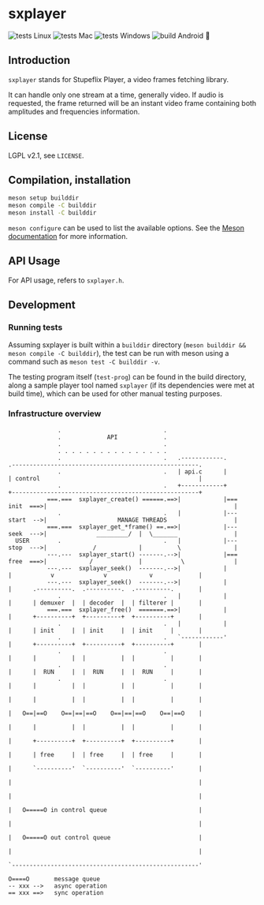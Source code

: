 # sxplayer

![tests Linux](https://github.com/stupeflix/sxplayer/workflows/tests%20Linux/badge.svg)
![tests Mac](https://github.com/stupeflix/sxplayer/workflows/tests%20Mac/badge.svg)
![tests Windows](https://github.com/stupeflix/sxplayer/workflows/tests%20Windows/badge.svg)
![build Android 🤖](https://github.com/stupeflix/sxplayer/workflows/build%20Android%20🤖/badge.svg)

## Introduction

`sxplayer` stands for Stupeflix Player, a video frames fetching library.

It can handle only one stream at a time, generally video. If audio is
requested, the frame returned will be an instant video frame containing both
amplitudes and frequencies information.

## License

LGPL v2.1, see `LICENSE`.

## Compilation, installation

```sh
meson setup builddir
meson compile -C builddir
meson install -C builddir
```

`meson configure` can be used to list the available options. See the [Meson
documentation][meson-doc] for more information.

[meson-doc]: https://mesonbuild.com/Quick-guide.html#compiling-a-meson-project


## API Usage

For API usage, refers to `sxplayer.h`.


## Development

### Running tests

Assuming sxplayer is built within a `builddir` directory (`meson builddir &&
meson compile -C builddir`), the test can be run with meson using a command
such as `meson test -C builddir -v`.

The testing program itself (`test-prog`) can be found in the build directory,
along a sample player tool named `sxplayer` (if its dependencies were met at
build time), which can be used for other manual testing purposes.

### Infrastructure overview

```
              .                             .
              .             API             .
              .                             .
              . . . . . . . . . . . . . . . .
              .                             .   .------------.               .-----------------------------------------------------.
              .                             .   | api.c      |               | control                                             |
              .                             .   +------------+               +-----------------------------------------------------+
           ===.===  sxplayer_create() ======.==>|            |===  init  ===>|                                                     |
              .                             .   |            |---  start  -->|                    MANAGE THREADS                   |
           ===.===  sxplayer_get_*frame() ==.==>|            |---  seek  --->|              _________/  |  \_______                |
  USER        .                             .   |            |---  stop  --->|             /            |          \               |
           ---.---  sxplayer_start() -------.-->|            |===  free  ===>|            /             |           \              |
           ---.---  sxplayer_seek()  -------.-->|            |               |           v              v            v             |
           ---.---  sxplayer_seek()  -------.-->|            |               |      .----------.  .----------.  .----------.       |
              .                             .   |            |               |      | demuxer  |  | decoder  |  | filterer |       |
           ===.===  sxplayer_free()  =======.==>|            |               |      +----------+  +----------+  +----------+       |
              .                             .   |            |               |      | init     |  | init     |  | init     |       |
              .                             .   `------------'               |      +----------+  +----------+  +----------+       |
              .                             .                                |      |          |  |          |  |          |       |
              .                             .                                |      |  RUN     |  |  RUN     |  |  RUN     |       |
              .                             .                                |      |          |  |          |  |          |       |
                                                                             |      |          |  |          |  |          |       |
                                                                             |   O==|==O    O==|==|==O    O==|==|==O    O==|==O    |
                                                                             |      |          |  |          |  |          |       |
                                                                             |      +----------+  +----------+  +----------+       |
                                                                             |      | free     |  | free     |  | free     |       |
                                                                             |      `----------'  `----------'  `----------'       |
                                                                             |                                                     |
                                                                             |                                                     |
                                                                             |   O=====O in control queue                          |
                                                                             |                                                     |
                                                                             |   O=====O out control queue                         |
                                                                             |                                                     |
                                                                             `-----------------------------------------------------'

O====O       message queue
-- xxx -->   async operation
== xxx ==>   sync operation
```
